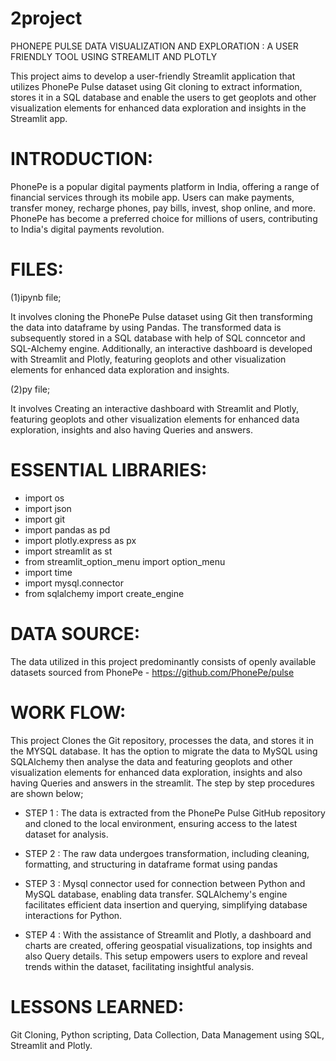 # 2project
PHONEPE PULSE DATA VISUALIZATION AND EXPLORATION : A USER FRIENDLY TOOL USING STREAMLIT AND PLOTLY

This project aims to develop a user-friendly Streamlit application that utilizes PhonePe Pulse dataset using Git cloning to extract information, stores it in a SQL database and enable the users to get geoplots and other visualization elements for enhanced data exploration and insights in the Streamlit app.

# INTRODUCTION:

PhonePe is a popular digital payments platform in India, offering a range of financial services through its mobile app. Users can make payments, transfer money, recharge phones, pay bills, invest, shop online, and more.
PhonePe has become a preferred choice for millions of users, contributing to India's digital payments revolution.

# FILES:

(1)ipynb file;
 
   It involves cloning the PhonePe Pulse dataset using Git then transforming the data into dataframe by using Pandas. The transformed data is subsequently stored in a SQL database with help of SQL conncetor and SQL-Alchemy engine. Additionally, an interactive dashboard is developed with Streamlit and Plotly, featuring geoplots and other visualization elements for enhanced data exploration and insights.

(2)py file;

  It involves Creating an interactive dashboard with Streamlit and Plotly, featuring geoplots and other visualization elements for enhanced data exploration, insights and also having Queries and answers.

# ESSENTIAL LIBRARIES:

* import os 
* import json
* import git 
* import pandas as pd 
* import plotly.express as px 
* import streamlit as st 
* from streamlit_option_menu import option_menu 
* import time 
* import mysql.connector  
* from sqlalchemy import create_engine

# DATA SOURCE:

The data utilized in this project predominantly consists of openly available datasets sourced from PhonePe - https://github.com/PhonePe/pulse

# WORK FLOW:

This project Clones the Git repository, processes the data, and stores it in the MYSQL database. It has the option to migrate the data to MySQL using SQLAlchemy then analyse the data and featuring geoplots and other visualization elements for enhanced data exploration, insights and also having Queries and answers in the streamlit. 
The step by step procedures are shown below;

* STEP 1 : The data is extracted from the PhonePe Pulse GitHub repository and cloned to the local environment, ensuring access to the latest dataset for analysis.

* STEP 2 : The raw data undergoes transformation, including cleaning, formatting, and structuring in dataframe format using pandas

* STEP 3 : Mysql connector used for connection between Python and MySQL database, enabling data transfer. SQLAlchemy's engine facilitates efficient data insertion and querying, 
           simplifying database interactions for Python.
        
* STEP 4 : With the assistance of Streamlit and Plotly, a dashboard and charts are created, offering geospatial visualizations, top insights and also Query details. This setup empowers 
           users to explore and reveal trends within the dataset, facilitating insightful analysis.

# LESSONS LEARNED:

Git Cloning, Python scripting, Data Collection, Data Management using SQL, Streamlit and Plotly.
